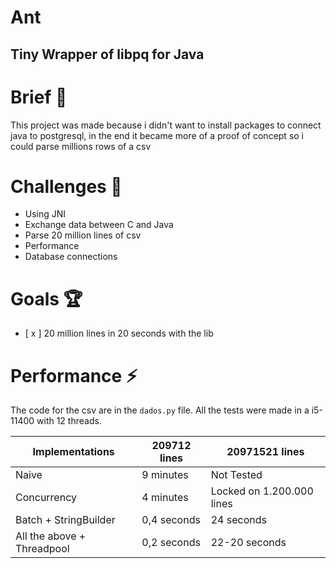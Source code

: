 # Ant
## Tiny Wrapper of libpq for Java


# Brief 📖

This project was made because i didn't want to install packages to connect java to postgresql, in the end it became more of a proof of concept so i could parse millions rows of a csv

# Challenges 🐢
- Using JNI <br>
- Exchange data between C and Java <br>
- Parse 20 million lines of csv <br>
- Performance <br>
- Database connections <br>

# Goals 🏆
- [ x ] 20 million lines in 20 seconds with the lib <br>


# Performance ⚡️

The code for the csv are in the `dados.py` file.
All the tests were made in a i5-11400 with 12 threads.

| Implementations  | 209712 lines | 20971521 lines |
|----------|----------|----------|
| Naive  | 9 minutes   | Not Tested   |
| Concurrency | 4 minutes   | Locked on 1.200.000 lines   |
| Batch + StringBuilder   | 0,4 seconds   | 24 seconds  |
| All the above + Threadpool   | 0,2 seconds   | 22-20 seconds  |
